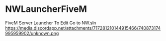 # NWLauncherFiveM
FiveM Server Launcher To Edit Go to NW.sln
https://media.discordapp.net/attachments/717281210144915466/740873174995959902/unknown.png
